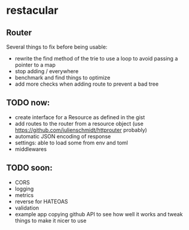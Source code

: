 restacular
==========

## Router
Several things to fix before being usable:

- rewrite the find method of the trie to use a loop to avoid passing a pointer to a map
- stop adding / everywhere
- benchmark and find things to optimize
- add more checks when adding route to prevent a bad tree


## TODO now:
- create interface for a Resource as defined in the gist
- add routes to the router from a resource object (use https://github.com/julienschmidt/httprouter probably)
- automatic JSON encoding of response
- settings: able to load some from env and toml
- middlewares

## TODO soon:
- CORS
- logging
- metrics
- reverse for HATEOAS
- validation
- example app copying github API to see how well it works and tweak things to make it nicer to use
